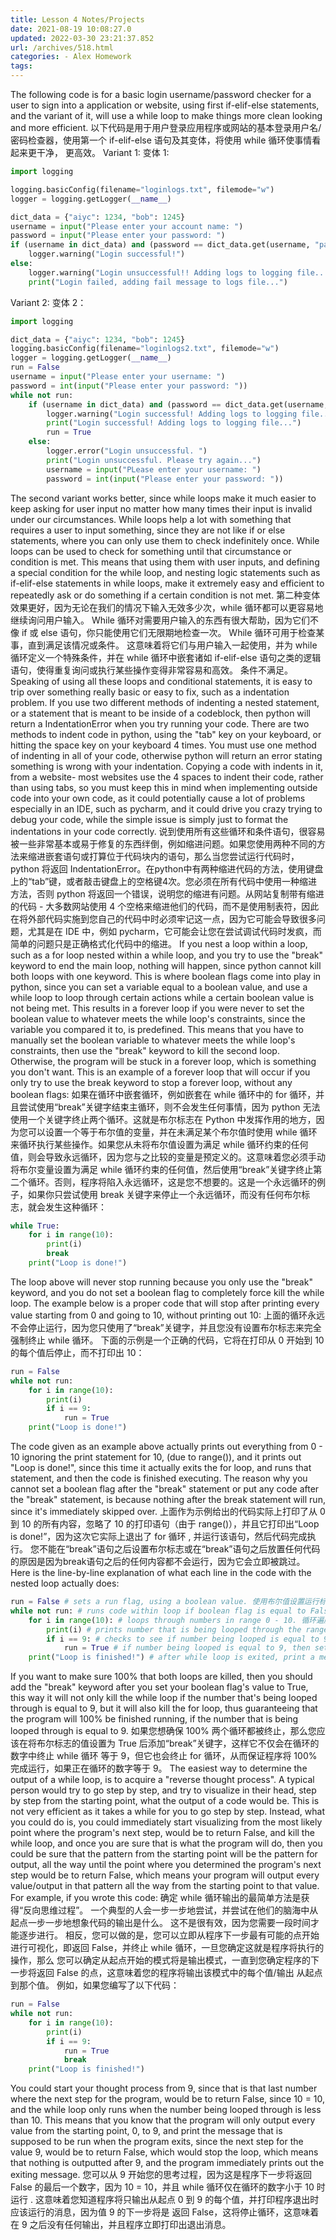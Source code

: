 ```yaml
---
title: Lesson 4 Notes/Projects
date: 2021-08-19 10:08:27.0
updated: 2022-03-30 23:21:37.852
url: /archives/518.html
categories: - Alex Homework
tags: 
---
```




The following code is for a basic login username/password checker for a user to sign into a application or website, using first if-elif-else statements, and the variant of it, will use a while loop to make things more clean looking and more efficient. 以下代码是用于用户登录应用程序或网站的基本登录用户名/密码检查器，使用第一个 if-elif-else 语句及其变体，将使用 while 循环使事情看起来更干净， 更高效。 Variant 1: 变体 1:

```python
import logging

logging.basicConfig(filename="loginlogs.txt", filemode="w")
logger = logging.getLogger(__name__)

dict_data = {"aiyc": 1234, "bob": 1245}
username = input("Please enter your account name: ")
password = input("Please enter your password: ")
if (username in dict_data) and (password == dict_data.get(username, "password incorrect!")):
    logger.warning("Login successful!")
else:
    logger.warning("Login unsuccessful!! Adding logs to logging file... ")
    print("Login failed, adding fail message to logs file...")
```

Variant 2: 变体 2：

```python
import logging

dict_data = {"aiyc": 1234, "bob": 1245}
logging.basicConfig(filename="loginlogs2.txt", filemode="w")
logger = logging.getLogger(__name__)
run = False
username = input("Please enter your username: ")
password = int(input("Please enter your password: "))
while not run:
    if (username in dict_data) and (password == dict_data.get(username, "password error!")):
        logger.warning("Login successful! Adding logs to logging file...")
        print("Login successful! Adding logs to logging file...")
        run = True
    else:
        logger.error("Login unsuccessful. ")
        print("Login unsuccessful. Please try again...")
        username = input("PLease enter your username: ")
        password = int(input("Please enter your password: "))
```

The second variant works better, since while loops make it much easier to keep asking for user input no matter how many times their input is invalid under our circumstances. While loops help a lot with something that requires a user to input something, since they are not like if or else statements, where you can only use them to check indefinitely once. While loops can be used to check for something until that circumstance or condition is met. This means that using them with user inputs, and defining a special condition for the while loop, and nesting logic statements such as if-elif-else statements in while loops, make it extremely easy and efficient to repeatedly ask or do something if a certain condition is not met. 第二种变体效果更好，因为无论在我们的情况下输入无效多少次，while 循环都可以更容易地继续询问用户输入。 While 循环对需要用户输入的东西有很大帮助，因为它们不像 if 或 else 语句，你只能使用它们无限期地检查一次。 While 循环可用于检查某事，直到满足该情况或条件。 这意味着将它们与用户输入一起使用，并为 while 循环定义一个特殊条件，并在 while 循环中嵌套诸如 if-elif-else 语句之类的逻辑语句，使得重复询问或执行某些操作变得非常容易和高效。 条件不满足。 Speaking of using all these loops and conditional statements, it is easy to trip over something really basic or easy to fix, such as a indentation problem. If you use two different methods of indenting a nested statement, or a statement that is meant to be inside of a codeblock, then python will return a IndentationError when you try running your code. There are two methods to indent code in python, using the "tab" key on your keyboard, or hitting the space key on your keyboard 4 times. You must use one method of indenting in all of your code, otherwise python will return an error stating something is wrong with your indentation. Copying a code with indents in it, from a website- most websites use the 4 spaces to indent their code, rather than using tabs, so you must keep this in mind when implementing outside code into your own code, as it could potentially cause a lot of problems especially in an IDE, such as pycharm, and it could drive you crazy trying to debug your code, while the simple issue is simply just to format the indentations in your code correctly. 说到使用所有这些循环和条件语句，很容易被一些非常基本或易于修复的东西绊倒，例如缩进问题。如果您使用两种不同的方法来缩进嵌套语句或打算位于代码块内的语句，那么当您尝试运行代码时，python 将返回 IndentationError。在python中有两种缩进代码的方法，使用键盘上的“tab”键，或者敲击键盘上的空格键4次。您必须在所有代码中使用一种缩进方法，否则 python 将返回一个错误，说明您的缩进有问题。从网站复制带有缩进的代码 - 大多数网站使用 4 个空格来缩进他们的代码，而不是使用制表符，因此在将外部代码实施到您自己的代码中时必须牢记这一点，因为它可能会导致很多问题，尤其是在 IDE 中，例如 pycharm，它可能会让您在尝试调试代码时发疯，而简单的问题只是正确格式化代码中的缩进。 If you nest a loop within a loop, such as a for loop nested within a while loop, and you try to use the "break" keyword to end the main loop, nothing will happen, since python cannot kill both loops with one keyword. This is where boolean flags come into play in python, since you can set a variable equal to a boolean value, and use a while loop to loop through certain actions while a certain boolean value is not being met. This results in a forever loop if you were never to set the boolean value to whatever meets the while loop's constraints, since the variable you compared it to, is predefined. This means that you have to manually set the boolean variable to whatever meets the while loop's constraints, then use the "break" keyword to kill the second loop. Otherwise, the program will be stuck in a forever loop, which is something you don't want. This is an example of a forever loop that will occur if you only try to use the break keyword to stop a forever loop, without any boolean flags: 如果在循环中嵌套循环，例如嵌套在 while 循环中的 for 循环，并且尝试使用“break”关键字结束主循环，则不会发生任何事情，因为 python 无法使用一个关键字终止两个循环。这就是布尔标志在 Python 中发挥作用的地方，因为您可以设置一个等于布尔值的变量，并在未满足某个布尔值时使用 while 循环来循环执行某些操作。如果您从未将布尔值设置为满足 while 循环约束的任何值，则会导致永远循环，因为您与之比较的变量是预定义的。这意味着您必须手动将布尔变量设置为满足 while 循环约束的任何值，然后使用“break”关键字终止第二个循环。否则，程序将陷入永远循环，这是您不想要的。这是一个永远循环的例子，如果你只尝试使用 break 关键字来停止一个永远循环，而没有任何布尔标志，就会发生这种循环：

```python
while True:
    for i in range(10):
        print(i)
        break
    print("Loop is done!")
```

The loop above will never stop running because you only use the "break" keyword, and you do not set a boolean flag to completely force kill the while loop. The example below is a proper code that will stop after printing every value starting from 0 and going to 10, without printing out 10: 上面的循环永远不会停止运行，因为您只使用了“break”关键字，并且您没有设置布尔标志来完全强制终止 while 循环。 下面的示例是一个正确的代码，它将在打印从 0 开始到 10 的每个值后停止，而不打印出 10：

```python
run = False
while not run:
    for i in range(10):
        print(i)
        if i == 9:
            run = True
    print("Loop is done!")
```

The code given as an example above actually prints out everything from 0 - 10 ignoring the print statement for 10, (due to range()), and it prints out "Loop is done!", since this time it actually exits the for loop, and runs that statement, and then the code is finished executing. The reason why you cannot set a boolean flag after the "break" statement or put any code after the "break" statement, is because nothing after the break statement will run, since it's immediately skipped over. 上面作为示例给出的代码实际上打印了从 0 到 10 的所有内容，忽略了 10 的打印语句（由于 range()），并且它打印出“Loop is done!”，因为这次它实际上退出了 for 循环 , 并运行该语句，然后代码完成执行。 您不能在“break”语句之后设置布尔标志或在“break”语句之后放置任何代码的原因是因为break语句之后的任何内容都不会运行，因为它会立即被跳过。 Here is the line-by-line explanation of what each line in the code with the nested loop actually does:

```python
run = False # sets a run flag, using a boolean value. 使用布尔值设置运行标志。
while not run: # runs code within loop if boolean flag is equal to False. 如果布尔标志等于 False，则在循环内运行代码.
    for i in range(10): # loops through numbers in range 0 - 10. 循环遍历 0 - 10 范围内的数字
        print(i) # prints number that is being looped through the range of 0 - 10, without printing 10. 打印在 0 - 10 范围内循环的数字，而不打印 10。
        if i == 9: # checks to see if number being looped is equal to 9. 检查循环中的数字是否等于 9。
            run = True # if number being looped is equal to 9, then set boolean flag value to be equal to True, thus ending the while loop, and stopping the program. 如果被循环的数字等于 9，则将布尔标志值设置为等于 True，从而结束 while 循环，并停止程序。
    print("Loop is finished!") # after while loop is exited, print a mesasge stating that the loop is finished. 在 while 循环被激发后，打印一条消息，说明循环已完成。
```

If you want to make sure 100% that both loops are killed, then you should add the "break" keyword after you set your boolean flag's value to True, this way it will not only kill the while loop if the number that's being looped through is equal to 9, but it will also kill the for loop, thus guaranteeing that the program will 100% be finished running, if the number that is being looped through is equal to 9. 如果您想确保 100% 两个循环都被终止，那么您应该在将布尔标志的值设置为 True 后添加“break”关键字，这样它不仅会在循环的数字中终止 while 循环 等于 9，但它也会终止 for 循环，从而保证程序将 100% 完成运行，如果正在循环的数字等于 9。 The easiest way to determine the output of a while loop, is to acquire a "reverse thought process". A typical person would try to go step by step, and try to visualize in their head, step by step from the starting point, what the output of a code would be. This is not very efficient as it takes a while for you to go step by step. Instead, what you could do is, you could immediately start visualizing from the most likely point where the program's next step, would be to return False, and kill the while loop, and once you are sure that is what the program will do, then you could be sure that the pattern from the starting point will be the pattern for output, all the way until the point where you determined the program's next step would be to return False, which means your program will output every value/output in that pattern all the way from the starting point to that value. For example, if you wrote this code: 确定 while 循环输出的最简单方法是获得“反向思维过程”。 一个典型的人会一步一步地尝试，并尝试在他们的脑海中从起点一步一步地想象代码的输出是什么。 这不是很有效，因为您需要一段时间才能逐步进行。 相反，您可以做的是，您可以立即从程序下一步最有可能的点开始进行可视化，即返回 False，并终止 while 循环，一旦您确定这就是程序将执行的操作，那么 您可以确定从起点开始的模式将是输出模式，一直到您确定程序的下一步将返回 False 的点，这意味着您的程序将输出该模式中的每个值/输出 从起点到那个值。 例如，如果您编写了以下代码：

```python
run = False
while not run:
    for i in range(10):
        print(i)
        if i == 9:
            run = True
            break
    print("Loop is finished!")
```

You could start your thought process from 9, since that is that last number where the next step for the program, would be to return False, since 10 = 10, and the while loop only runs when the number being looped through is less than 10. This means that you know that the program will only output every value from the starting point, 0, to 9, and print the message that is supposed to be run when the program exits, since the next step for the value 9, would be to return False, which would stop the loop, which means that nothing is outputted after 9, and the program immediately prints out the exiting message. 您可以从 9 开始您的思考过程，因为这是程序下一步将返回 False 的最后一个数字，因为 10 = 10，并且 while 循环仅在循环的数字小于 10 时运行 . 这意味着您知道程序将只输出从起点 0 到 9 的每个值，并打印程序退出时应该运行的消息，因为值 9 的下一步将是 返回 False，这将停止循环，这意味着在 9 之后没有任何输出，并且程序立即打印出退出消息。